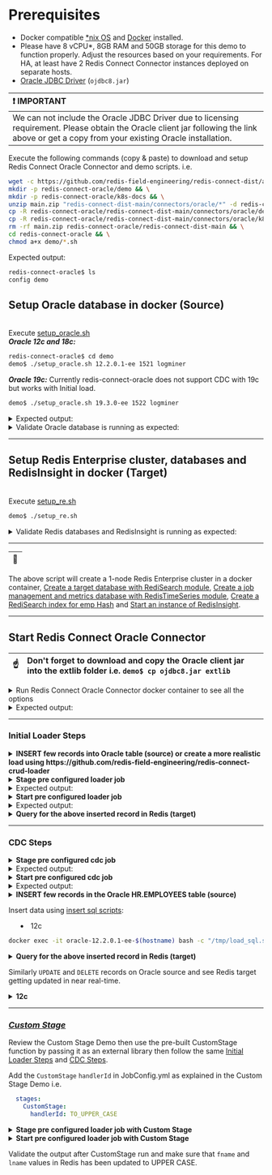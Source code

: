 # Prerequisites

* Docker compatible [*nix OS](https://en.wikipedia.org/wiki/Unix-like) and [Docker](https://docs.docker.com/get-docker) installed.
* Please have 8 vCPU*, 8GB RAM and 50GB storage for this demo to function properly. Adjust the resources based on your requirements. For HA, at least have 2 Redis Connect Connector instances deployed on separate hosts.
* [Oracle JDBC Driver](https://www.oracle.com/database/technologies/appdev/jdbc-downloads.html) (`ojdbc8.jar`)

| :exclamation: IMPORTANT                                                                                                                                                                    |
|:-------------------------------------------------------------------------------------------------------------------------------------------------------------------------------------------|
| We can not include the Oracle JDBC Driver due to licensing requirement. Please obtain the Oracle client jar following the link above or get a copy from your existing Oracle installation. |

<p>Execute the following commands (copy & paste) to download and setup Redis Connect Oracle Connector and demo scripts.
i.e.</p>

```bash
wget -c https://github.com/redis-field-engineering/redis-connect-dist/archive/main.zip && \
mkdir -p redis-connect-oracle/demo && \
mkdir -p redis-connect-oracle/k8s-docs && \
unzip main.zip "redis-connect-dist-main/connectors/oracle/*" -d redis-connect-oracle && \
cp -R redis-connect-oracle/redis-connect-dist-main/connectors/oracle/demo/* redis-connect-oracle/demo && \
cp -R redis-connect-oracle/redis-connect-dist-main/connectors/oracle/k8s-docs/* redis-connect-oracle/k8s-docs && \
rm -rf main.zip redis-connect-oracle/redis-connect-dist-main && \
cd redis-connect-oracle && \
chmod a+x demo/*.sh
```

Expected output:
```bash
redis-connect-oracle$ ls
config demo
```

## Setup Oracle database in docker (Source)

<br>Execute [setup_oracle.sh](setup_oracle.sh)</br>
_**Oracle 12c and 18c:**_

```bash
redis-connect-oracle$ cd demo
demo$ ./setup_oracle.sh 12.2.0.1-ee 1521 logminer
```
_**Oracle 19c:**_ Currently redis-connect-oracle does not support CDC with 19c but works with Initial load.

```bash
demo$ ./setup_oracle.sh 19.3.0-ee 1522 logminer
```

<details><summary>Expected output:</summary>
<p>

```bash
Status: Downloaded newer image for virag/oracle-12.2.0.1-ee:latest
ae728fa6e001c2f67e7a783ae2db9bd1999b0d4d6d9f72888a1b0b4473216db1
nc: connect to 172.17.0.9 port 1521 (tcp) failed: Connection refused
Wed Nov 17 19:39:02 UTC 2021 - still trying
Connection to 172.17.0.9 1521 port [tcp/*] succeeded!
Wed Nov 17 19:39:04 UTC 2021 - connected successfully
Wed Nov 17 19:39:04 UTC 2021 - Waiting for oracle database to be up (attempt: 1)...
....
....
SQL> Disconnected from Oracle Database 12c Enterprise Edition Release 12.2.0.1.0 - 64bit Production
The Oracle base remains unchanged with value /opt/oracle
#########################
DATABASE IS READY TO USE!
#########################
....
....
Completed:   ALTER DATABASE ADD SUPPLEMENTAL LOG DATA
2021-11-17T19:46:34.230847+00:00
===========================================================
....
....
SQL> SQL> Connected.
SQL>
  COUNT(*)
----------
       107

1 row selected.

SQL> Disconnected from Oracle Database 12c Enterprise Edition Release 12.2.0.1.0 - 64bit Production
```

</p>
</details>

<details><summary>Validate Oracle database is running as expected:</summary>
<p>

```bash
demo$ docker ps -a | grep oracle
ae728fa6e001        virag/oracle-12.2.0.1-ee                     "/bin/sh -c 'exec $O…"   5 hours ago         Up 5 hours (healthy)    0.0.0.0:1521->1521/tcp                                                                                                                                                                                                                                                                                          oracle-12.2.0.1-ee-virag-cdc
cb7c33534565        virag/oracle-19.3.0-ee                       "/bin/sh -c 'exec $O…"   44 hours ago        Up 44 hours (healthy)   0.0.0.0:1522->1521/tcp                                                                                                                                                                                                                                                                                          oracle-19.3.0-ee-virag-cdc

demo$ docker exec -it oracle-12.2.0.1-ee-$(hostname) bash -c "sqlplus sys/Redis123@ORCLPDB1 as sysdba"

SQL*Plus: Release 12.2.0.1.0 Production on Wed Nov 17 20:22:35 2021

Copyright (c) 1982, 2016, Oracle.  All rights reserved.


Connected to:
Oracle Database 12c Enterprise Edition Release 12.2.0.1.0 - 64bit Production

SQL> select 1 from dual;

	 1
----------
	 1
```

</p>
</details>

---

## Setup Redis Enterprise cluster, databases and RedisInsight in docker (Target)
<br>Execute [setup_re.sh](setup_re.sh)</br>
```bash
demo$ ./setup_re.sh
```
<details><summary>Validate Redis databases and RedisInsight is running as expected:</summary>
<p>

```bash
demo$ docker ps -a | grep redislabs
8c008000ff5c        redislabs/redisinsight:latest              "bash ./docker-entry…"   2 hours ago         Up 2 hours          0.0.0.0:18001->8001/tcp                                                                                                                                                                                                                                                                                         redisinsight
8fe702a340a9        redislabs/redis:latest                     "/opt/start.sh"          2 hours ago         Up 2 hours          53/tcp, 5353/tcp, 8001/tcp, 8080/tcp, 10000-11999/tcp, 12006-19999/tcp, 0.0.0.0:18070->8070/tcp, 0.0.0.0:18443->8443/tcp, 0.0.0.0:19443->9443/tcp, 0.0.0.0:14000->12000/tcp, 0.0.0.0:14001->12001/tcp, 0.0.0.0:14002->12002/tcp, 0.0.0.0:14003->12003/tcp, 0.0.0.0:14004->12004/tcp, 0.0.0.0:14005->12005/tcp   re-node1

demo$ docker exec -it re-node1 bash -c "rladmin status"
CLUSTER NODES:
NODE:ID    ROLE     ADDRESS        EXTERNAL_ADDRESS       HOSTNAME    SHARDS   CORES         FREE_RAM              PROVISIONAL_RAM       VERSION     STATUS
*node:1    master   172.17.0.2                            re-node1    2/100    16            51.17GB/58.87GB       38.71GB/48.28GB       6.2.8-39    OK

DATABASES:
DB:ID       NAME                                   TYPE  MODULE  STATUS  SHARDS  PLACEMENT  REPLICATION  PERSISTENCE  ENDPOINT
db:1        RedisConnect-Target-db                 redis yes     active  1       dense      disabled     disabled     redis-12000.re-cluster.local:12000
db:2        RedisConnect-JobConfig-Metrics-db      redis yes     active  1       dense      disabled     disabled     redis-12001.re-cluster.local:12001

ENDPOINTS:
DB:ID        NAME                                                                       ID                          NODE           ROLE           SSL
db:1         RedisConnect-Target-db                                                     endpoint:1:1                node:1         single         No
db:2         RedisConnect-JobConfig-Metrics-db                                          endpoint:2:1                node:1         single         No

SHARDS:
DB:ID         NAME                                                        ID            NODE        ROLE        SLOTS         USED_MEMORY          STATUS
db:1          RedisConnect-Target-db                                      redis:1       node:1      master      0-16383       2.3MB                OK
db:2          RedisConnect-JobConfig-Metrics-db                           redis:2       node:1      master      0-16383       1.99MB               OK

demo$ docker exec -it re-node1 bash -c "redis-cli -p 12000 FT._LIST"
1) "idx:employees"
```
</p>
</details>

---

| :memo:        |
|---------------|

The above script will create a 1-node Redis Enterprise cluster in a docker container, [Create a target database with RediSearch module](https://docs.redislabs.com/latest/modules/add-module-to-database/), [Create a job management and metrics database with RedisTimeSeries module](https://docs.redislabs.com/latest/modules/add-module-to-database/), [Create a RediSearch index for emp Hash](https://redislabs.com/blog/getting-started-with-redisearch-2-0/) and [Start an instance of RedisInsight](https://docs.redislabs.com/latest/ri/installing/install-docker/).

---

## Start Redis Connect Oracle Connector

| :point_up:    | Don't forget to download and copy the Oracle client jar into the extlib folder i.e. `demo$ cp ojdbc8.jar extlib`   |
|---------------|:-------------------------------------------------------------------------------------------------------------------|

<details><summary>Run Redis Connect Oracle Connector docker container to see all the options</summary>
<p>

```bash
docker run \
-it --rm --privileged=true \
--name redis-connect-oracle \
-e REDISCONNECT_LOGBACK_CONFIG=/opt/redislabs/redis-connect-oracle/config/logback.xml \
-e REDISCONNECT_CONFIG=/opt/redislabs/redis-connect-oracle/config/samples/oracle \
-e REDISCONNECT_SOURCE_USERNAME=hr \
-e REDISCONNECT_SOURCE_PASSWORD=hr \
-e REDISCONNECT_JAVA_OPTIONS="-Xms256m -Xmx256m" \
-v $(pwd)/config:/opt/redislabs/redis-connect-oracle/config \
-v $(pwd)/extlib:/opt/redislabs/redis-connect-oracle/extlib \
--net host \
redislabs/redis-connect-oracle:pre-release-alpine
```

</p>
</details>

<details><summary>Expected output:</summary>
<p>

```bash
Unable to find image 'redislabs/redis-connect-oracle:pre-release-alpine' locally
pre-release-alpine: Pulling from redislabs/redis-connect-oracle
a0d0a0d46f8b: Already exists
44537f359f3a: Pull complete
9aaa9874ae7f: Pull complete
13f6c829139b: Pull complete
06add1107609: Pull complete
bfc29d6a129c: Pull complete
249c85a8a900: Pull complete
ffe4c573e59c: Pull complete
Digest: sha256:da7987fd874c50bc858b3ba2d3affde3e2f8506b7a3a5f7d42c6feb1bc9d8621
Status: Downloaded newer image for redislabs/redis-connect-oracle:pre-release-alpine
-------------------------------
Redis Connect startup script.
*******************************
Please ensure that the values of environment variables in /opt/redislabs/redis-connect-oracle/bin/redisconnect.conf are correctly mapped before executing any of the options below
*******************************
Usage: [-h|cli|stage|start]
options:
-h: Print this help message and exit.
cli: starts redis-connect-cli.
stage: clean and stage redis database with cdc or initial loader job configurations.
start: start Redis Connect instance with provided cdc or initial loader job configurations.
-------------------------------
```

</p>
</details>

-------------------------------

### Initial Loader Steps

<details><summary><b>INSERT few records into Oracle table (source) or create a more realistic load using https://github.com/redis-field-engineering/redis-connect-crud-loader</b></summary>

The Oracle [setup](setup_logminer.sh) already loads [Oracle's HR Sample Schema Tables](https://docs.oracle.com/en/database/oracle/oracle-database/19/comsc/HR-sample-schema-table-descriptions.html#GUID-506C25CE-FA5D-472A-9C4C-F9EF200823EE)
<p>Please follow the steps below if you need to load more data into the oracle table before starting the loader job.</p>

Load data using [load sql scripts](load_sql.sh):
<p>

* 12c
```bash
docker exec -it oracle-12.2.0.1-ee-$(hostname) bash -c "/tmp/load_sql.sh insert10k"
```
* 19c
```bash
docker exec -it oracle-19.3.0-ee-$(hostname) bash -c "/tmp/load_sql.sh insert10k"
```
</p>

Load data using crud loader:
<p>

```bash
redis-connect-crud-loader/bin$ ./start.sh crudloader
```
</p>
</details>

<details><summary><b>Stage pre configured loader job</b></summary>
<p>

```bash
docker run \
-it --rm --privileged=true \
--name redis-connect-oracle \
-e REDISCONNECT_LOGBACK_CONFIG=/opt/redislabs/redis-connect-oracle/config/logback.xml \
-e REDISCONNECT_CONFIG=/opt/redislabs/redis-connect-oracle/config/samples/loader \
-e REDISCONNECT_SOURCE_USERNAME=hr \
-e REDISCONNECT_SOURCE_PASSWORD=hr \
-e REDISCONNECT_JAVA_OPTIONS="-Xms256m -Xmx256m" \
-v $(pwd)/config:/opt/redislabs/redis-connect-oracle/config \
-v $(pwd)/extlib:/opt/redislabs/redis-connect-oracle/extlib \
--net host \
redislabs/redis-connect-oracle:pre-release-alpine stage
```

</p>
</details>

<details><summary>Expected output:</summary>
<p>

```bash
-------------------------------
Staging Redis Connect redis-connect-oracle v0.4.0.26 job using Java 11.0.13 on docker-desktop started by root in /opt/redislabs/redis-connect-oracle/bin
Loading Redis Connect redis-connect-oracle Configurations from /opt/redislabs/redis-connect-oracle/config/samples/loader
05:00:41,562 |-INFO in ch.qos.logback.classic.LoggerContext[default] - Found resource [/opt/redislabs/redis-connect-oracle/config/logback.xml] at [file:/opt/redislabs/redis-connect-oracle/config/logback.xml]
....
....
05:00:42.216 [main] INFO  startup - ##################################################################
05:00:42.221 [main] INFO  startup -
05:00:42.222 [main] INFO  startup - REDIS CONNECT SETUP CLEAN - Deletes metadata related to Redis Connect from Job Management Database

05:00:42.222 [main] INFO  startup -
05:00:42.222 [main] INFO  startup - ##################################################################
....
....
05:00:47.299 [main] INFO  startup - ##################################################################
05:00:47.305 [main] INFO  startup -
05:00:47.306 [main] INFO  startup - REDIS CONNECT SETUP CREATE - Seed metadata related to Redis Connect to Job Management Database
05:00:47.307 [main] INFO  startup -
05:00:47.307 [main] INFO  startup - ##################################################################
05:00:48.569 [main] INFO  startup - Instance: 56@docker-desktop will attempt Job Management Database (Redis) with all the configurations and scripts, if applicable, needed to execute jobs
05:00:50.264 [main] INFO  startup - Instance: 56@docker-desktop successfully established Redis connection for INIT service
05:00:50.298 [main] INFO  startup - Instance: 56@docker-desktop successfully created Job Claim Assignment Stream and Consumer Group
05:00:50.436 [main] INFO  startup - Instance: 56@docker-desktop successfully seeded Job related metadata
05:00:50.437 [main] INFO  startup - Instance: 56@docker-desktop successfully seeded Metrics related metadata
05:00:50.437 [main] INFO  startup - Instance: 56@docker-desktop successfully staged Job Management Database (Redis) with all the configurations and scripts, if applicable, needed to execute jobs
-------------------------------
```

</p>
</details>

<details><summary><b>Start pre configured loader job</b></summary>
<p>

```bash
docker run \
-it --rm --privileged=true \
--name redis-connect-oracle \
-e REDISCONNECT_LOGBACK_CONFIG=/opt/redislabs/redis-connect-oracle/config/logback.xml \
-e REDISCONNECT_CONFIG=/opt/redislabs/redis-connect-oracle/config/samples/loader \
-e REDISCONNECT_REST_API_ENABLED=false \
-e REDISCONNECT_REST_API_PORT=8282 \
-e REDISCONNECT_SOURCE_USERNAME=hr \
-e REDISCONNECT_SOURCE_PASSWORD=hr \
-e REDISCONNECT_JAVA_OPTIONS="-Xms256m -Xmx1g" \
-v $(pwd)/config:/opt/redislabs/redis-connect-oracle/config \
-v $(pwd)/extlib:/opt/redislabs/redis-connect-oracle/extlib \
--net host \
redislabs/redis-connect-oracle:pre-release-alpine start
```

</p>
</details>

<details><summary>Expected output:</summary>
<p>

```bash
-------------------------------
Starting Redis Connect redis-connect-oracle v0.4.0.26 instance using Java 11.0.13 on docker-desktop started by root in /opt/redislabs/redis-connect-oracle/bin
Loading Redis Connect redis-connect-oracle Configurations from /opt/redislabs/redis-connect-oracle/config/samples/loader
05:04:10,455 |-INFO in ch.qos.logback.classic.LoggerContext[default] - Found resource [/opt/redislabs/redis-connect-oracle/config/logback.xml] at [file:/opt/redislabs/redis-connect-oracle/config/logback.xml]
....
....
05:04:11.170 [main] INFO  startup -
05:04:11.179 [main] INFO  startup -  /$$$$$$$                  /$$ /$$                  /$$$$$$                                                      /$$
05:04:11.180 [main] INFO  startup - | $$__  $$                | $$|__/                 /$$__  $$                                                    | $$
05:04:11.181 [main] INFO  startup - | $$  \ $$  /$$$$$$   /$$$$$$$ /$$  /$$$$$$$      | $$  \__/  /$$$$$$  /$$$$$$$  /$$$$$$$   /$$$$$$   /$$$$$$$ /$$$$$$
05:04:11.182 [main] INFO  startup - | $$$$$$$/ /$$__  $$ /$$__  $$| $$ /$$_____/      | $$       /$$__  $$| $$__  $$| $$__  $$ /$$__  $$ /$$_____/|_  $$_/
05:04:11.184 [main] INFO  startup - | $$__  $$| $$$$$$$$| $$  | $$| $$|  $$$$$$       | $$      | $$  \ $$| $$  \ $$| $$  \ $$| $$$$$$$$| $$        | $$
05:04:11.185 [main] INFO  startup - | $$  \ $$| $$_____/| $$  | $$| $$ \____  $$      | $$    $$| $$  | $$| $$  | $$| $$  | $$| $$_____/| $$        | $$ /$$
05:04:11.186 [main] INFO  startup - | $$  | $$|  $$$$$$$|  $$$$$$$| $$ /$$$$$$$/      |  $$$$$$/|  $$$$$$/| $$  | $$| $$  | $$|  $$$$$$$|  $$$$$$$  |  $$$$/
05:04:11.187 [main] INFO  startup - |__/  |__/ \_______/ \_______/|__/|_______/        \______/  \______/ |__/  |__/|__/  |__/ \_______/ \_______/   \___/
05:04:11.188 [main] INFO  startup -
05:04:11.188 [main] INFO  startup - ##################################################################
05:04:11.189 [main] INFO  startup -
05:04:11.190 [main] INFO  startup - Initializing Redis Connect Instance
05:04:11.190 [main] INFO  startup -
05:04:11.190 [main] INFO  startup - ##################################################################
....
....
05:04:42.224 [JobManager-1] INFO  startup - JobId: {connect}:job:initial_load claim request with ID: 1637211839157-0 has been fully processed and all metadata has been updated
05:04:42.265 [lettuce-nioEventLoop-4-1] INFO  startup - Instance: 30@docker-desktop consumed Job Claim Transition Event on Channel: REDIS.CONNECT.JOB.CLAIM.TRANSITION.EVENTS Message: {"jobId":"{connect}:job:initial_load","instanceName":"30@docker-desktop","transitionEvent":"CLAIMED","serviceName":"JobClaimer"}
05:04:42.267 [JobManager-1] INFO  startup - Instance: 30@docker-desktop published Job Claim Transition Event to Channel: REDIS.CONNECT.JOB.CLAIM.TRANSITION.EVENTS Message: {"jobId":"{connect}:job:initial_load","instanceName":"30@docker-desktop","transitionEvent":"CLAIMED","serviceName":"JobClaimer"}
....
....
```

</p>
</details>

<details><summary><b>Query for the above inserted record in Redis (target)</b></summary>
<p>
e.g.

```bash
demo$ sudo docker exec -it re-node1 bash -c 'redis-cli -p 12000 ft.search idx:employees "*"'
```

</p>
</details>

-------------------------------

### CDC Steps
<details><summary><b>Stage pre configured cdc job</b></summary>
<p>

```bash
docker run \
-it --rm --privileged=true \
--name redis-connect-oracle \
-e REDISCONNECT_LOGBACK_CONFIG=/opt/redislabs/redis-connect-oracle/config/logback.xml \
-e REDISCONNECT_CONFIG=/opt/redislabs/redis-connect-oracle/config/samples/oracle \
-e REDISCONNECT_SOURCE1_USERNAME=c##rcuser \
-e REDISCONNECT_SOURCE1_PASSWORD=rcpwd \
-e REDISCONNECT_SOURCE2_USERNAME=hr \
-e REDISCONNECT_SOURCE2_PASSWORD=hr \
-e REDISCONNECT_JAVA_OPTIONS="-Xms256m -Xmx256m" \
-v $(pwd)/config:/opt/redislabs/redis-connect-oracle/config \
-v $(pwd)/extlib:/opt/redislabs/redis-connect-oracle/extlib \
--net host \
redislabs/redis-connect-oracle:pre-release-alpine stage
```

</p>
</details>

<details><summary>Expected output:</summary>
<p>

```bash
-------------------------------
Staging Redis Connect redis-connect-oracle v0.4.0.26 job using Java 11.0.13 on docker-desktop started by root in /opt/redislabs/redis-connect-oracle/bin
Loading Redis Connect redis-connect-oracle Configurations from /opt/redislabs/redis-connect-oracle/config/samples/oracle
04:33:27,136 |-INFO in ch.qos.logback.classic.LoggerContext[default] - Found resource [/opt/redislabs/redis-connect-oracle/config/logback.xml] at [file:/opt/redislabs/redis-connect-oracle/config/logback.xml]
....
....
04:33:27.750 [main] INFO  startup - ##################################################################
04:33:27.757 [main] INFO  startup -
04:33:27.758 [main] INFO  startup - REDIS CONNECT SETUP CLEAN - Deletes metadata related to Redis Connect from Job Management Database

04:33:27.759 [main] INFO  startup -
04:33:27.760 [main] INFO  startup - ##################################################################
....
....
04:33:31.592 [main] INFO  startup - ##################################################################
04:33:31.597 [main] INFO  startup -
04:33:31.597 [main] INFO  startup - REDIS CONNECT SETUP CREATE - Seed metadata related to Redis Connect to Job Management Database
04:33:31.598 [main] INFO  startup -
04:33:31.600 [main] INFO  startup - ##################################################################
04:33:32.854 [main] INFO  startup - Instance: 57@docker-desktop will attempt Job Management Database (Redis) with all the configurations and scripts, if applicable, needed to execute jobs
04:33:34.185 [main] INFO  startup - Instance: 57@docker-desktop successfully established Redis connection for INIT service
04:33:34.220 [main] INFO  startup - Instance: 57@docker-desktop successfully created Job Claim Assignment Stream and Consumer Group
04:33:34.358 [main] INFO  startup - Instance: 57@docker-desktop successfully seeded Job related metadata
04:33:34.943 [main] INFO  startup - Instance: 57@docker-desktop successfully seeded Metrics related metadata
04:33:34.943 [main] INFO  startup - Instance: 57@docker-desktop successfully staged Job Management Database (Redis) with all the configurations and scripts, if applicable, needed to execute jobs
-------------------------------
```

</p>
</details>

<details><summary><b>Start pre configured cdc job</b></summary>
<p>

```bash
docker run \
-it --rm --privileged=true \
--name redis-connect-oracle \
-e REDISCONNECT_LOGBACK_CONFIG=/opt/redislabs/redis-connect-oracle/config/logback.xml \
-e REDISCONNECT_CONFIG=/opt/redislabs/redis-connect-oracle/config/samples/oracle \
-e REDISCONNECT_REST_API_ENABLED=false \
-e REDISCONNECT_REST_API_PORT=8282 \
-e REDISCONNECT_SOURCE1_USERNAME=c##rcuser \
-e REDISCONNECT_SOURCE1_PASSWORD=rcpwd \
-e REDISCONNECT_SOURCE2_USERNAME=hr \
-e REDISCONNECT_SOURCE2_PASSWORD=hr \
-e REDISCONNECT_JAVA_OPTIONS="-Xms256m -Xmx1g" \
-v $(pwd)/config:/opt/redislabs/redis-connect-oracle/config \
-v $(pwd)/extlib:/opt/redislabs/redis-connect-oracle/extlib \
--net host \
redislabs/redis-connect-oracle:pre-release-alpine start
```

</p>
</details>

<details><summary>Expected output:</summary>
<p>

```bash
-------------------------------
Starting Redis Connect redis-connect-oracle v0.4.0.26 instance using Java 11.0.13 on docker-desktop started by root in /opt/redislabs/redis-connect-oracle/bin
Loading Redis Connect redis-connect-oracle Configurations from /opt/redislabs/redis-connect-oracle/config/samples/oracle
04:48:47,014 |-INFO in ch.qos.logback.classic.LoggerContext[default] - Found resource [/opt/redislabs/redis-connect-oracle/config/logback.xml] at [file:/opt/redislabs/redis-connect-oracle/config/logback.xml]
....
....
04:48:47.710 [main] INFO  startup -
04:48:47.730 [main] INFO  startup -  /$$$$$$$                  /$$ /$$                  /$$$$$$                                                      /$$
04:48:47.734 [main] INFO  startup - | $$__  $$                | $$|__/                 /$$__  $$                                                    | $$
04:48:47.737 [main] INFO  startup - | $$  \ $$  /$$$$$$   /$$$$$$$ /$$  /$$$$$$$      | $$  \__/  /$$$$$$  /$$$$$$$  /$$$$$$$   /$$$$$$   /$$$$$$$ /$$$$$$
04:48:47.741 [main] INFO  startup - | $$$$$$$/ /$$__  $$ /$$__  $$| $$ /$$_____/      | $$       /$$__  $$| $$__  $$| $$__  $$ /$$__  $$ /$$_____/|_  $$_/
04:48:47.742 [main] INFO  startup - | $$__  $$| $$$$$$$$| $$  | $$| $$|  $$$$$$       | $$      | $$  \ $$| $$  \ $$| $$  \ $$| $$$$$$$$| $$        | $$
04:48:47.743 [main] INFO  startup - | $$  \ $$| $$_____/| $$  | $$| $$ \____  $$      | $$    $$| $$  | $$| $$  | $$| $$  | $$| $$_____/| $$        | $$ /$$
04:48:47.745 [main] INFO  startup - | $$  | $$|  $$$$$$$|  $$$$$$$| $$ /$$$$$$$/      |  $$$$$$/|  $$$$$$/| $$  | $$| $$  | $$|  $$$$$$$|  $$$$$$$  |  $$$$/
04:48:47.750 [main] INFO  startup - |__/  |__/ \_______/ \_______/|__/|_______/        \______/  \______/ |__/  |__/|__/  |__/ \_______/ \_______/   \___/
04:48:47.751 [main] INFO  startup -
04:48:47.757 [main] INFO  startup - ##################################################################
04:48:47.757 [main] INFO  startup -
04:48:47.757 [main] INFO  startup - Initializing Redis Connect Instance
04:48:47.757 [main] INFO  startup -
04:48:47.757 [main] INFO  startup - ##################################################################
....
....
04:49:17.436 [JobManager-1] INFO  startup - Instance: 30@docker-desktop successfully established Redis connection for RedisCheckpointReader service
04:49:19.591 [JobManager-1] INFO  redisconnect - Reading Mapper Config from : /opt/redislabs/redis-connect-oracle/config/samples/oracle/mappers
04:49:19.667 [JobManager-1] INFO  redisconnect - Loaded Config for : HR.EMPLOYEES
04:49:19.669 [JobManager-1] INFO  redisconnect - Loaded Config for : HR.JOBS
04:49:19.672 [JobManager-1] INFO  redisconnect - Loaded Config for : HR.EMP
04:49:20.707 [JobManager-1] INFO  redisconnect - Commit SCN : 0
04:49:20.709 [JobManager-1] INFO  redisconnect - Log Miner will start at new position SCN : 1627357 with fetch size : 1
04:49:20.758 [JobManager-1] INFO  startup - Instance: 30@docker-desktop successfully started job execution for JobId: {connect}:job:ORACLE-HR
04:49:20.758 [EventProducer-1] INFO  redisconnect - Mining for changes .. Processing will start when mining encounters first change
04:49:20.760 [JobManager-1] INFO  startup - Instance: 30@docker-desktop has successfully claimed ownership of JobId: {connect}:job:ORACLE-HR
04:49:20.761 [JobManager-1] INFO  startup - Instance: 30@docker-desktop has claimed 1 job(s) from its 2 max allowable capacity
....
....
```

</p>
</details>

<details><summary><b>INSERT few records in the Oracle HR.EMPLOYEES table (source)</b>

Insert data using [insert sql scripts](load_sql.sh):
<p>

* 12c
```bash
docker exec -it oracle-12.2.0.1-ee-$(hostname) bash -c "/tmp/load_sql.sh insert1k"
```
</p>
</summary>
</details>

<details><summary><b>Query for the above inserted record in Redis (target)</b></summary>
</details>

Similarly `UPDATE` and `DELETE` records on Oracle source and see Redis target getting updated in near real-time.

<details><summary><b>12c</b></summary>

```bash
docker exec -it oracle-12.2.0.1-ee-$(hostname) bash -c "/tmp/load_sql.sh update"

docker exec -it oracle-12.2.0.1-ee-$(hostname) bash -c "/tmp/load_sql.sh delete"
```

</details>

-------------------------------

### [_Custom Stage_](https://github.com/redis-field-engineering/redis-connect-custom-stage-demo)

Review the Custom Stage Demo then use the pre-built CustomStage function by passing it as an external library then follow the same [Initial Loader Steps](#initial-loader-steps) and [CDC Steps](#cdc-steps).

Add the `CustomStage` `handlerId` in JobConfig.yml as explained in the Custom Stage Demo i.e.
```yml
  stages:
    CustomStage:
      handlerId: TO_UPPER_CASE
```
<details><summary><b>Stage pre configured loader job with Custom Stage</b></summary>
<p>

```bash
docker run \
-it --rm --privileged=true \
--name redis-connect-oracle \
-e REDISCONNECT_LOGBACK_CONFIG=/opt/redislabs/redis-connect-oracle/config/logback.xml \
-e REDISCONNECT_CONFIG=/opt/redislabs/redis-connect-oracle/config/samples/loader \
-e REDISCONNECT_SOURCE_USERNAME=hr \
-e REDISCONNECT_SOURCE_PASSWORD=hr \
-e REDISCONNECT_JAVA_OPTIONS="-Xms256m -Xmx256m" \
-v $(pwd)/config:/opt/redislabs/redis-connect-oracle/config \
-v $(pwd)/extlib:/opt/redislabs/redis-connect-oracle/extlib \
--net host \
redislabs/redis-connect-oracle:pre-release-alpine stage
```

</p>
</details>

<details><summary><b>Start pre configured loader job with Custom Stage</b></summary>
<p>

```bash
docker run \
-it --rm --privileged=true \
--name redis-connect-oracle \
-e REDISCONNECT_LOGBACK_CONFIG=/opt/redislabs/redis-connect-oracle/config/logback.xml \
-e REDISCONNECT_CONFIG=/opt/redislabs/redis-connect-oracle/config/samples/loader \
-e REDISCONNECT_REST_API_ENABLED=false \
-e REDISCONNECT_REST_API_PORT=8282 \
-e REDISCONNECT_SOURCE_USERNAME=hr \
-e REDISCONNECT_SOURCE_PASSWORD=hr \
-e REDISCONNECT_JAVA_OPTIONS="-Xms256m -Xmx1g" \
-v $(pwd)/config:/opt/redislabs/redis-connect-oracle/config \
-v $(pwd)/extlib:/opt/redislabs/redis-connect-oracle/extlib \
--net host \
redislabs/redis-connect-oracle:pre-release-alpine start
```

</p>
</details>

Validate the output after CustomStage run and make sure that `fname` and `lname` values in Redis has been updated to UPPER CASE.
